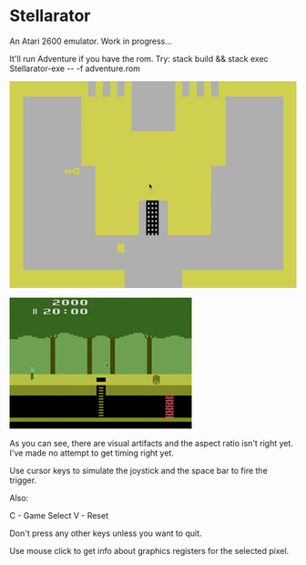 # Stellarator

An Atari 2600 emulator.
Work in progress...

It'll run Adventure if you have the rom. Try:
stack build && stack exec Stellarator-exe -- -f adventure.rom

![Adventure screenshot](docs/adventure.gif?raw=true "Adventure Screenshot")

![Pitfall screenshot](docs/pitfall.gif?raw=true "Pitfall Screenshot")

As you can see, there are visual artifacts and the aspect ratio isn't right yet.
I've made no attempt to get timing right yet.

Use cursor keys to simulate the joystick and the space bar to fire the trigger.

Also:

C - Game Select
V - Reset

Don't press any other keys unless you want to quit.

Use mouse click to get info about graphics registers for the selected pixel.
